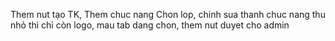 Them nut tạo TK, Them chuc nang Chon lop, chinh sua thanh chuc nang thu nhỏ thì chỉ còn logo, mau tab dang chon, them nut duyet cho admin
